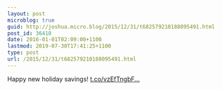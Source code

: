 ```yaml
---
layout: post
microblog: true
guid: http://joshua.micro.blog/2015/12/31/t682579210188095491.html
post_id: 36410
date: 2016-01-01T02:09:00+1100
lastmod: 2019-07-30T17:41:25+1100
type: post
url: /2015/12/31/t682579210188095491.html
---
```

Happy new holiday savings! [t.co/vzEfTngbF...](https://t.co/vzEfTngbF3)
